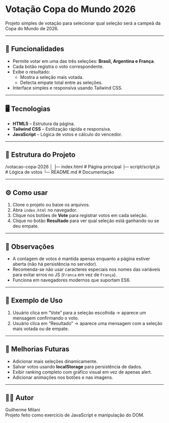 # Votação Copa do Mundo 2026

Projeto simples de votação para selecionar qual seleção será a campeã da Copa do Mundo de 2026.  

---

## 🎯 Funcionalidades

- Permite votar em uma das três seleções: **Brasil, Argentina e França**.
- Cada botão registra o voto correspondente.
- Exibe o resultado:
  - Mostra a seleção mais votada.
  - Detecta empate total entre as seleções.
- Interface simples e responsiva usando Tailwind CSS.

---

## 🖥️ Tecnologias

- **HTML5** – Estrutura da página.
- **Tailwind CSS** – Estilização rápida e responsiva.
- **JavaScript** – Lógica de votos e cálculo do vencedor.

---

## 📂 Estrutura do Projeto
/votacao-copa-2026
│
├─ index.html # Página principal
├─ script/script.js # Lógica de votos
└─ README.md # Documentação

---

## ⚙️ Como usar

1. Clone o projeto ou baixe os arquivos.  
2. Abra `index.html` no navegador.  
3. Clique nos botões de **Vote** para registrar votos em cada seleção.  
4. Clique no botão **Resultado** para ver qual seleção está ganhando ou se deu empate.

---

## 🔧 Observações

- A contagem de votos é mantida apenas enquanto a página estiver aberta (não há persistência no servidor).  
- Recomenda-se não usar caracteres especiais nos nomes das variáveis para evitar erros no JS (`Franca` em vez de `França`).  
- Funciona em navegadores modernos que suportam ES6.

---

## 📝 Exemplo de Uso

1. Usuário clica em “Vote” para a seleção escolhida → aparece um mensagem confirmando o voto.  
2. Usuário clica em “Resultado” → aparece uma mensagem com a seleção mais votada ou de empate.

---

## 📌 Melhorias Futuras

- Adicionar mais seleções dinamicamente.  
- Salvar votos usando **localStorage** para persistência de dados.  
- Exibir ranking completo com gráfico visual em vez de apenas alert.  
- Adicionar animações nos botões e nas imagens.  

---

## 👨‍💻 Autor

Guilherme Milani  
Projeto feito como exercício de JavaScript e manipulação do DOM.

